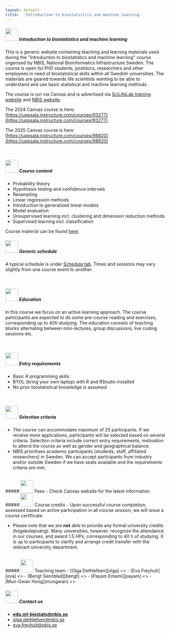 ```yaml
---
layout: default
title:  'Introduction to biostatistics and machine learning'
---
```

 

##### <img border="0" src="icons/info.svg" width="40" height="40"> Introduction to biostatistics and machine learning
This is a generic website containing teaching and learning materials used during the "Introduction to biostatistics and machine learning" course organised by NBIS, National Bioinformatics Infrastructure Sweden. The course is open for PhD students, postdocs, researchers and other employees in need of biostatistical skills within all Swedish universities. The materials are geared towards life scientists wanting to be able to understand and use basic statistical and machine learning methods.

The course is run via Canvas and is advertised via [SciLifeLab training website](https://training.scilifelab.se/events) and [NBIS website](https://nbis.se/training).

The 2024 Canvas course is here: [https://uppsala.instructure.com/courses/93277](https://uppsala.instructure.com/courses/93277).

The 2025 Canvas course is here: [https://uppsala.instructure.com/courses/98820](https://uppsala.instructure.com/courses/98820)

<br/>

##### <img border="0" src="icons/content.svg" width="40" height="40"> Course content
- Probability theory
- Hypothesis testing and confidence intervals
- Resampling
- Linear regression methods
- Introduction to generalized linear models
- Model evaluation
- Unsupervised learning incl. clustering and dimension reduction methods
- Supervised learning incl. classification

Course material can be found [here](materials.md).

##### <img border="0" src="icons/schedule-01.svg" width="40" height="40"> Generic schedule
A typical schedule is under [Schedule tab](schedule.md). Times and sessions may vary slightly from one course event to another.


<br/>

##### <img border="0" src="icons/education.svg" width="40" height="40"> Education
In this course we focus on an active learning approach. The course participants are expected to do some pre-course reading and exercises, corresponding up to 40h studying. The education consists of teaching blocks alternating between mini-lectures, group discussions, live coding sessions etc.

<br/>

##### <img border="0" src="icons/enter.svg" width="40" height="40"> Entry requirements
- Basic R programming skills
- BYOL (bring your own laptop) with R and RStudio installed
- No prior biostatistical knowledge is assumed

<br/>

##### <img border="0" src="icons/selection.svg" width="40" height="40"> Selection criteria
 - The course can accommodate maximum of 25 participants. If we receive more applications, participants will be selected based on several criteria. Selection criteria include correct entry requirements, motivation to attend the course as well as gender and geographical balance.
 - NBIS prioritises academic participants (students, staff, affiliated researchers) in Sweden. We can accept participants from industry and/or outside Sweden if we have seats available and the requirements criteria are met.

<br/>
##### <img border="0" src="icons/fees.svg" width="40" height="40"> Fees
- Check Canvas website for the latest information.


<br/>
##### <img border="0" src="icons/diploma.svg" width="40" height="40"> Course credits
- Upon successful course completion, assessed based on active participation in all course session, we will issue a course certificate.

- Please note that we are **not** able to provide any formal university credits (högskolepoäng). Many universities, however, recognize the attendance in our courses, and award 1.5 HPs, corresponding to 40 h of studying. It is up to participants to clarify and arrange credit transfer with the relevant university department.

<br/>
##### <img border="0" src="icons/team.svg" width="40" height="40"> Teaching team
- [Olga Dethlefsen][olga] <<olga.dethlefsen@nbis.se>>
- [Eva Freyhult][eva] <<eva.freyhult@nbis.se>>
- [Bengt Sennblad][bengt] <<bengt.sennblad@scilifelab.se>>
- [Payam Emami][payam] <<payam.emami@nbis.se>>  
- [Mun-Gwan Hong](mungwan) <<mungwan.hong@nbis.se>>

<br/>

[eva]: https://nbis.se/about/staff/eva-freyhult/
[olga]: https://nbis.se/about/staff/olga-dethlefsen/
[payam]: https://nbis.se/about/staff/payam-emami/
[julie]: https://nbis.se/about/staff/julie-lorent/
[mungwan]: https://nbis.se/about/staff/mungwan-hong/


##### <img border="0" src="icons/email.svg" width="40" height="40"> Contact us
- **edu.ml-biostats@nbis.se**
- olga.dethlefsen@nbis.se
- eva.freyhult@nbis.se
